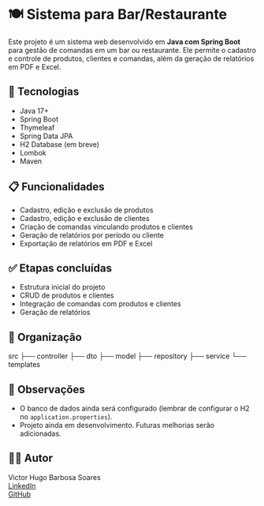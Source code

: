 
# 🍽️ Sistema para Bar/Restaurante

Este projeto é um sistema web desenvolvido em **Java com Spring Boot** para gestão de comandas em um bar ou restaurante. Ele permite o cadastro e controle de produtos, clientes e comandas, além da geração de relatórios em PDF e Excel.

## 🔧 Tecnologias

- Java 17+
- Spring Boot
- Thymeleaf
- Spring Data JPA
- H2 Database (em breve)
- Lombok
- Maven

## 📋 Funcionalidades

- Cadastro, edição e exclusão de produtos
- Cadastro, edição e exclusão de clientes
- Criação de comandas vinculando produtos e clientes
- Geração de relatórios por período ou cliente
- Exportação de relatórios em PDF e Excel

## ✅ Etapas concluídas

- Estrutura inicial do projeto
- CRUD de produtos e clientes
- Integração de comandas com produtos e clientes
- Geração de relatórios

## 📁 Organização

src
├── controller
├── dto
├── model
├── repository
├── service
└── templates


## 📌 Observações

- O banco de dados ainda será configurado (lembrar de configurar o H2 no `application.properties`).
- Projeto ainda em desenvolvimento. Futuras melhorias serão adicionadas.

## 🧑‍💻 Autor

Victor Hugo Barbosa Soares  
[LinkedIn](https://linkedin.com/in/okvictorhugo)  
[GitHub](https://github.com/okvictorhugo)


